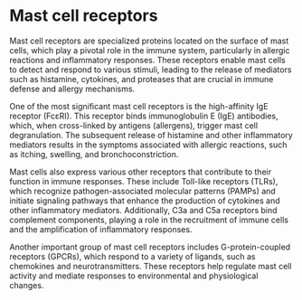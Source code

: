 <!--
source: gpt-40
members: high-affinity IgE receptor (FcεRI), toll-like receptors (TLRs), G-protein-coupled receptors (GPCRs)
tags: receptors
-->

# Mast cell receptors

Mast cell receptors are specialized proteins located on the surface of mast cells, which play a pivotal role in the immune system, particularly in allergic reactions and inflammatory responses. These receptors enable mast cells to detect and respond to various stimuli, leading to the release of mediators such as histamine, cytokines, and proteases that are crucial in immune defense and allergy mechanisms.

One of the most significant mast cell receptors is the high-affinity IgE receptor (FcεRI). This receptor binds immunoglobulin E (IgE) antibodies, which, when cross-linked by antigens (allergens), trigger mast cell degranulation. The subsequent release of histamine and other inflammatory mediators results in the symptoms associated with allergic reactions, such as itching, swelling, and bronchoconstriction.

Mast cells also express various other receptors that contribute to their function in immune responses. These include Toll-like receptors (TLRs), which recognize pathogen-associated molecular patterns (PAMPs) and initiate signaling pathways that enhance the production of cytokines and other inflammatory mediators. Additionally, C3a and C5a receptors bind complement components, playing a role in the recruitment of immune cells and the amplification of inflammatory responses.

Another important group of mast cell receptors includes G-protein-coupled receptors (GPCRs), which respond to a variety of ligands, such as chemokines and neurotransmitters. These receptors help regulate mast cell activity and mediate responses to environmental and physiological changes.
